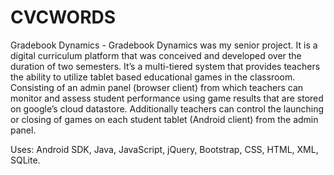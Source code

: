 # CVCWORDS

Gradebook Dynamics - Gradebook Dynamics was my senior project. It is a digital curriculum platform that was conceived and developed over the duration of two semesters. 
It’s a multi-tiered system that provides teachers the ability to utilize tablet based educational games in the classroom. Consisting of an admin panel (browser client) 
from which teachers can monitor and assess student performance using game results that are stored on google’s cloud datastore. Additionally teachers can control the 
launching or closing of games on each student tablet (Android client) from the admin panel.  

Uses: Android SDK, Java, JavaScript, jQuery, Bootstrap, CSS, HTML, XML, SQLite. 
